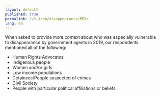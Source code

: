 ```yaml
---
layout: default
published: true
permalink: /v3_1/en/disappearance/MEX/
lang: en
---
```

When asked to provide more context about who was especially vulnerable to disappearance by government agents in 2019, our respondents mentioned all of the following: 

- Human Rights Advocates 
- Indigenous people 
- Women and/or girls 
- Low income populations 
- Detainees/People suspected of crimes 
- Civil Society 
- People with particular political affiliations or beliefs
 